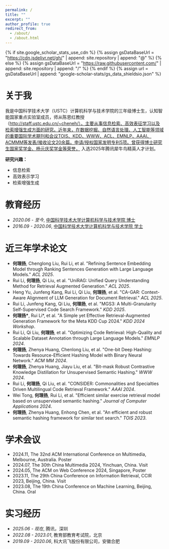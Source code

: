 ```yaml
---
permalink: /
title: ""
excerpt: ""
author_profile: true
redirect_from: 
  - /about/
  - /about.html
---
```


{% if site.google_scholar_stats_use_cdn %}
{% assign gsDataBaseUrl = "https://cdn.jsdelivr.net/gh/" | append: site.repository | append: "@" %}
{% else %}
{% assign gsDataBaseUrl = "https://raw.githubusercontent.com/" | append: site.repository | append: "/" %}
{% endif %}
{% assign url = gsDataBaseUrl | append: "google-scholar-stats/gs_data_shieldsio.json" %}

# 关于我
<span class='anchor' id='about-me'></span>

我是中国科学技术大学（USTC）计算机科学与技术学院的三年级博士生，认知智能国家重点实验室成员，师从陈恩红教授（http://staff.ustc.edu.cn/~cheneh/）。主要从事信息检索、高效表征学习以及检索增强生成方面的研究。近年来，在数据挖掘、自然语言处理、人工智能等领域的重要国际学术期刊和会议TOIS、KDD、WWW、ACL、EMNLP、AAAI、ACMMM等发表/接收论文20余篇。申请/授权国家发明专利5项。曾获得博士研究生国家奖学金、杨元庆奖学金等荣誉， 入选2025年腾讯犀牛鸟精英人才计划。

 <!-- <a href='https://scholar.google.com/citations?user=WMkMTb4AAAAJ'><img src="https://img.shields.io/endpoint?url={{ url | url_encode }}&logo=Google%20Scholar&labelColor=f6f6f6&color=9cf&style=flat&label=引用"></a>。 -->

**研究兴趣：**
- 信息检索
- 高效表示学习
- 检索增强生成


<span class='anchor' id='-xl'></span>

# 教育经历
- *2020.06 - 至今*, <a href="https://en.ustc.edu.cn/">中国科学技术大学计算机科学与技术学院 博士</a>
- *2016.09 - 2020.06*, <a href="https://en.ustc.edu.cn/">中国科学技术大学计算机科学与技术学院 学士</a>
 
<span class='anchor' id='-lwzl'></span>

# 近三年学术论文
- **何理扬**, Chenglong Liu, Rui Li, et al. "Refining Sentence Embedding Model through Ranking Sentences Generation with Large Language Models." *ACL 2025*.
- Rui Li, **何理扬**, Qi Liu, et al. "UniRAG: Unified Query Understanding Method for Retrieval Augmented Generation." *ACL 2025*.
- Heng Yu, Junfeng Kang, Rui Li, Qi Liu, **何理扬**, et al. "CA-GAR: Context-Aware Alignment of LLM Generation for Document Retrieval." *ACL 2025*.
- Rui Li, Junfeng Kang, Qi Liu, **何理扬**, et al. "MGS3: A Multi-Granularity Self-Supervised Code Search Framework." *KDD 2025*.
- **何理扬\***, Rui Li\*, et al. "A Simple yet Effective Retrieval-Augmented Generation Framework for the Meta KDD Cup 2024." *KDD 2024 Workshop*.
- Rui Li, Qi Liu, **何理扬**, et al. "Optimizing Code Retrieval: High-Quality and Scalable Dataset Annotation through Large Language Models." *EMNLP 2024*.
- **何理扬**, Zhenya Huang, Chenlong Liu, et al. "One-bit Deep Hashing: Towards Resource-Efficient Hashing Model with Binary Neural Network." *ACM MM 2024*.
- **何理扬**, Zhenya Huang, Jiayu Liu, et al. "Bit-mask Robust Contrastive Knowledge Distillation for Unsupervised Semantic Hashing." *WWW 2024*.
- Rui Li, **何理扬**, Qi Liu, et al. "CONSIDER: Commonalities and Specialties Driven Multilingual Code Retrieval Framework." *AAAI 2024*.
- Wei Tong, **何理扬**, Rui Li, et al. "Efficient similar exercise retrieval model based on unsupervised semantic hashing." *Journal of Computer Applications 2024*.
- **何理扬**, Zhenya Huang, Enhong Chen, et al. "An efficient and robust semantic hashing framework for similar text search." *TOIS 2023*.

<span class='anchor' id='-xshy'></span>

# 学术会议
- 2024.11, The 32nd ACM International Conference on Multimedia, Melbourne, Australia. Poster
- 2024.07, The 30th China Multimedia 2024, Yinchuan, China. Visit
- 2024.05, The ACM on Web Conference 2024, Singapore, Poster
- 2023.11, The 29th China Conference on Information Retrieval, CCIR 2023, Beijing, China. Visit
- 2023.08, The 19th China Conference on Machine Learning, Beijing, China. Oral

<span class='anchor' id='-gzsx'></span>

# 实习经历
- *2025.06 - 现在*, 腾讯，深圳
- *2022.08 - 2023.01*, 教育部教育考试院，北京
- *2019.09 - 2020.06*, 科大讯飞股份有限公司，安徽合肥

